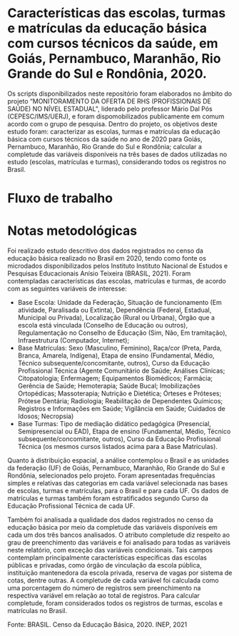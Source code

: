 # Características das escolas, turmas e matrículas da educação básica com cursos técnicos da saúde, em Goiás, Pernambuco, Maranhão, Rio Grande do Sul e Rondônia, 2020. 
Os scripts disponibilizados neste repositório foram elaborados no âmbito do projeto “MONITORAMENTO DA OFERTA DE RHS (PROFISSIONAIS DE SAÚDE) NO NÍVEL ESTADUAL", liderado pelo professor Mário Dal Pós (CEPESC/IMS/UERJ), e foram dispomobilizados publicamente em comum acordo com o grupo de pesquisa. Dentro do projeto, os objetivos deste estudo foram: caracterizar as escolas, turmas e matrículas da educação básica com cursos técnicos da saúde no ano de 2020 para Goiás, Pernambuco, Maranhão, Rio Grande do Sul e Rondônia; calcular a completude das variáveis disponíveis na três bases de dados utilizadas no estudo (escolas, matrículas e turmas), considerando todos os registros no Brasil. 

# Fluxo de trabalho

#  Notas metodológicas
Foi realizado estudo descritivo dos dados registrados no censo da educação básica realizado no Brasil em 2020, tendo como fonte os microdados disponibilizados pelos Instituto Instituto Nacional de Estudos e Pesquisas Educacionais Anísio Teixeira (BRASIL, 2021). Foram contempladas características das escolas, matrículas e turmas, de acordo com as seguintes variáveis de interesse:
* Base Escola: Unidade da Federação, Situação de funcionamento (Em atividade, Paralisada ou Extinta), Dependência (Federal, Estadual, Municipal ou Privada), Localização (Rural ou Urbana), Órgão que a escola está vinculada (Conselho de Educação ou outros), Regulamentação no Conselho de Educação (Sim, Não, Em tramitação), Infraestrutura (Computador, Internet);
* Base Matrículas: Sexo (Masculino, Feminino), Raça/cor (Preta, Parda, Branca, Amarela, Indígena), Etapa de ensino (Fundamental, Médio, Técnico subsequente/concomitante, outros), Curso da Educação Profissional Técnica (Agente Comunitário de Saúde; Análises Clínicas; Citopatologia; Enfermagem; Equipamentos Biomédicos; Farmácia; Gerência de Saúde; Hemoterapia; Saúde Bucal; Imobilizações Ortopédicas; Massoterapia; Nutrição e Dietética; Órteses e Próteses; Prótese Dentária; Radiologia; Reabilitação de Dependentes Químicos; Registros e Informações em Saúde; Vigilância em Saúde; Cuidados de Idosos; Necropsia)
* Base Turmas: Tipo de mediação didático pedagógica (Presencial, Semipresencial ou EAD), Etapa de ensino (Fundamental, Médio, Técnico subsequente/concomitante, outros), Curso da Educação Profissional Técnica (os mesmos cursos listados acima para a Base Matrículas).

Quanto à distribuição espacial, a análise contemplou o Brasil e as unidades da federação (UF) de Goiás, Pernambuco, Maranhão, Rio Grande do Sul e Rondônia, selecionados pelo projeto. Foram apresentadas frequências simples e relativas das categorias em cada variável selecionada nas bases de escolas, turmas e matrículas, para o Brasil e para cada UF. Os dados de matrículas e turmas também foram estratificados segundo Curso da Educação Profissional Técnica de cada UF. 

Também foi analisada a qualidade dos dados registrados no censo da educação básica por meio da completude das variáveis disponíveis em cada um dos três bancos analisados. O atributo completude diz respeito ao grau de preenchimento das variáveis e foi analisado para todas as variáveis neste relatório, com exceção das variáveis condicionais. Tais campos contemplam principalmente características específicas das escolas públicas e privadas, como órgão de vinculação da escola pública, instituição mantenedora da escola privada, reserva de vagas por sistema de cotas, dentre outras. A completude de cada variável foi calculada como uma porcentagem do número de registros sem preenchimento na respectiva variável em relação ao total de registros. Para calcular completude, foram considerados todos os registros de turmas, escolas e matrículas no Brasil. 

Fonte: BRASIL. Censo da Educação Básica, 2020. INEP, 2021
